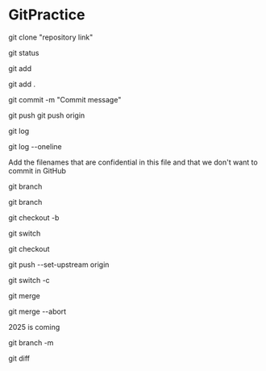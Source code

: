 # GitPractice

<!-- //To clone a repository -->
git clone "repository link"

<!-- //To check the status of the git files  -->
<!-- Untracked - U -->
<!-- Modified - M -->
git status

<!-- //To add files in the git -->

<!-- To add a specific file  -->
git add <filename>

<!-- To add all the files that you have worked on -->
git add .

<!-- //Commit Changes to the repository -->
git commit -m "Commit message"

<!-- //Push the files to the github -->
git push
git push origin <branchName>

<!-- To get information of the commits made so far -->
git log

<!-- To get information of commits made so far in short form -->
git log --oneline

<!-- .gitignore -->
Add the filenames that are confidential in this file and that we don't want to commit in GitHub

<!-- To check in which branch we are currently in -->
git branch

<!-- To create a new branch -->
git branch <branchName>

git checkout -b <branchName>

<!-- To switch branch -->
git switch <branchName>

git checkout <branchName>

<!-- To add an upstream branch -->
git push --set-upstream origin <branchName>

<!-- To make a new branch & then switch into it -->
git switch -c <branchName>

<!-- To merge data from a branch of a Github -->
git merge <branchName>

<!-- To abort any merge -->
git merge --abort

2025 is coming

<!-- To rename a branch -->
 git branch -m <oldname> <newname>

<!-- To check the comparison between two files, branches & much more -->
git diff <branchOneName> <branchTwoName>
